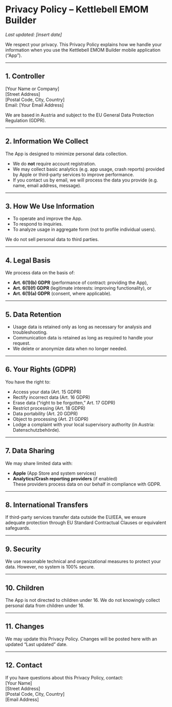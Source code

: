 # Privacy Policy – Kettlebell EMOM Builder

_Last updated: [insert date]_

We respect your privacy. This Privacy Policy explains how we handle your information when you use the Kettlebell EMOM Builder mobile application (“App”).

---

## 1. Controller
[Your Name or Company]  
[Street Address]  
[Postal Code, City, Country]  
Email: [Your Email Address]

We are based in Austria and subject to the EU General Data Protection Regulation (GDPR).

---

## 2. Information We Collect
The App is designed to minimize personal data collection.  
- We do **not** require account registration.  
- We may collect basic analytics (e.g. app usage, crash reports) provided by Apple or third-party services to improve performance.  
- If you contact us by email, we will process the data you provide (e.g. name, email address, message).

---

## 3. How We Use Information
- To operate and improve the App.  
- To respond to inquiries.  
- To analyze usage in aggregate form (not to profile individual users).  

We do not sell personal data to third parties.

---

## 4. Legal Basis
We process data on the basis of:  
- **Art. 6(1)(b) GDPR** (performance of contract: providing the App),  
- **Art. 6(1)(f) GDPR** (legitimate interests: improving functionality), or  
- **Art. 6(1)(a) GDPR** (consent, where applicable).

---

## 5. Data Retention
- Usage data is retained only as long as necessary for analysis and troubleshooting.  
- Communication data is retained as long as required to handle your request.  
- We delete or anonymize data when no longer needed.

---

## 6. Your Rights (GDPR)
You have the right to:  
- Access your data (Art. 15 GDPR)  
- Rectify incorrect data (Art. 16 GDPR)  
- Erase data (“right to be forgotten,” Art. 17 GDPR)  
- Restrict processing (Art. 18 GDPR)  
- Data portability (Art. 20 GDPR)  
- Object to processing (Art. 21 GDPR)  
- Lodge a complaint with your local supervisory authority (in Austria: Datenschutzbehörde).

---

## 7. Data Sharing
We may share limited data with:  
- **Apple** (App Store and system services)  
- **Analytics/Crash reporting providers** (if enabled)  
These providers process data on our behalf in compliance with GDPR.

---

## 8. International Transfers
If third-party services transfer data outside the EU/EEA, we ensure adequate protection through EU Standard Contractual Clauses or equivalent safeguards.

---

## 9. Security
We use reasonable technical and organizational measures to protect your data. However, no system is 100% secure.

---

## 10. Children
The App is not directed to children under 16. We do not knowingly collect personal data from children under 16.

---

## 11. Changes
We may update this Privacy Policy. Changes will be posted here with an updated “Last updated” date.

---

## 12. Contact
If you have questions about this Privacy Policy, contact:  
[Your Name]  
[Street Address]  
[Postal Code, City, Country]  
[Email Address]
